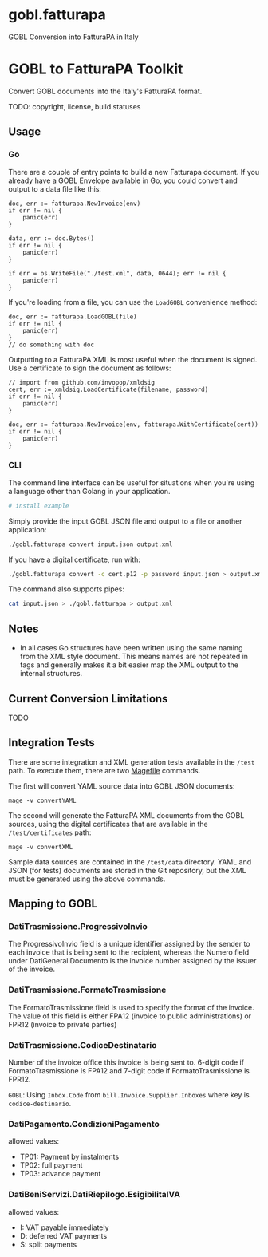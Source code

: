 # gobl.fatturapa
GOBL Conversion into FatturaPA in Italy

# GOBL to FatturaPA Toolkit

Convert GOBL documents into the Italy's FatturaPA format.

TODO: copyright, license, build statuses

## Usage

### Go

There are a couple of entry points to build a new Fatturapa document. If you already have a GOBL Envelope available in Go, you could convert and output to a data file like this:

```golang
doc, err := fatturapa.NewInvoice(env)
if err != nil {
    panic(err)
}

data, err := doc.Bytes()
if err != nil {
    panic(err)
}

if err = os.WriteFile("./test.xml", data, 0644); err != nil {
    panic(err)
}
```

If you're loading from a file, you can use the `LoadGOBL` convenience method:

```golang
doc, err := fatturapa.LoadGOBL(file)
if err != nil {
    panic(err)
}
// do something with doc
```

Outputting to a FatturaPA XML is most useful when the document is signed. Use a certificate to sign the document as follows:

```golang
// import from github.com/invopop/xmldsig
cert, err := xmldsig.LoadCertificate(filename, password)
if err != nil {
    panic(err)
}

doc, err := fatturapa.NewInvoice(env, fatturapa.WithCertificate(cert))
if err != nil {
    panic(err)
}
```

### CLI

The command line interface can be useful for situations when you're using a language other than Golang in your application.

```bash
# install example
```

Simply provide the input GOBL JSON file and output to a file or another application:

```bash
./gobl.fatturapa convert input.json output.xml
```

If you have a digital certificate, run with:

```bash
./gobl.fatturapa convert -c cert.p12 -p password input.json > output.xml
```

The command also supports pipes:

```bash
cat input.json > ./gobl.fatturapa > output.xml
```

## Notes

- In all cases Go structures have been written using the same naming from the XML style document. This means names are not repeated in tags and generally makes it a bit easier map the XML output to the internal structures.

## Current Conversion Limitations

TODO

## Integration Tests

There are some integration and XML generation tests available in the `/test` path. To execute them, there are two [Magefile](https://magefile.org/) commands.

The first will convert YAML source data into GOBL JSON documents:

```
mage -v convertYAML
```

The second will generate the FatturaPA XML documents from the GOBL sources, using the digital certificates that are available in the `/test/certificates` path:

```
mage -v convertXML
```

Sample data sources are contained in the `/test/data` directory. YAML and JSON (for tests) documents are stored in the Git repository, but the XML must be generated using the above commands.

## Mapping to GOBL

### DatiTrasmissione.ProgressivoInvio

The ProgressivoInvio field is a unique identifier assigned by the sender to each invoice that is being sent to the recipient, whereas the Numero field under DatiGeneraliDocumento is the invoice number assigned by the issuer of the invoice.

### DatiTrasmissione.FormatoTrasmissione

The FormatoTrasmissione field is used to specify the format of the invoice. The value of this field is either FPA12 (invoice to public administrations) or FPR12 (invoice to private parties)

### DatiTrasmissione.CodiceDestinatario

Number of the invoice office this invoice is being sent to. 6-digit code if FormatoTrasmissione is FPA12 and 7-digit code if FormatoTrasmissione is FPR12.

`GOBL`: Using `Inbox.Code` from `bill.Invoice.Supplier.Inboxes` where key is
`codice-destinario`.

### DatiPagamento.CondizioniPagamento

allowed values:

- TP01: Payment by instalments
- TP02: full payment
- TP03: advance payment

### DatiBeniServizi.DatiRiepilogo.EsigibilitaIVA

allowed values:

- I: VAT payable immediately
- D: deferred VAT payments
- S: split payments

